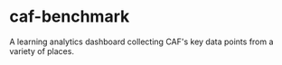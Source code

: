 # caf-benchmark
A learning analytics dashboard collecting CAF's key data points from a variety of places.
